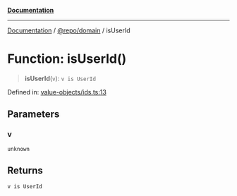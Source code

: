 [**Documentation**](../../../README.md)

***

[Documentation](../../../README.md) / [@repo/domain](../README.md) / isUserId

# Function: isUserId()

> **isUserId**(`v`): `v is UserId`

Defined in: [value-objects/ids.ts:13](https://github.com/o3osatoshi/experiment/blob/5bd7d1b2e07e346ab8abb44ddf7730e7fe84cf4f/packages/domain/src/value-objects/ids.ts#L13)

## Parameters

### v

`unknown`

## Returns

`v is UserId`
